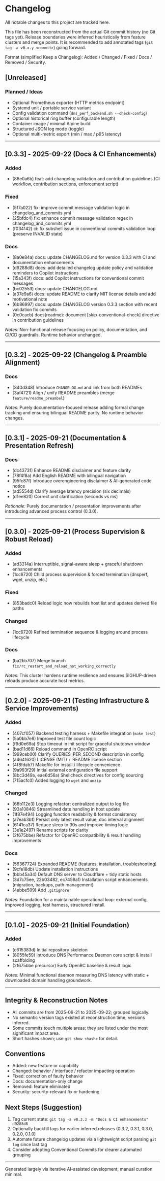 # Changelog

All notable changes to this project are tracked here.

This file has been reconstructed from the actual Git commit history (no Git tags yet). Release boundaries were inferred heuristically from feature clusters and merge points. It is recommended to add annotated tags (`git tag -a v0.x.y <commit>`) going forward.

Format (simplified Keep a Changelog): Added / Changed / Fixed / Docs / Removed / Security.

## [Unreleased]
### Planned / Ideas
- Optional Prometheus exporter (HTTP metrics endpoint)
- Systemd unit / portable service variant
- Config validation command (`dns_perf_backend.sh --check-config`)
- Optional historical ring buffer (configurable length)
- Container image / minimal Alpine build
- Structured JSON log mode (toggle)
- Optional multi-metric export (min / max / p95 latency)

---
## [0.3.3] - 2025-09-22 (Docs & CI Enhancements)
### Added
- (88e0a6b) feat: add changelog validation and contribution guidelines (CI workflow, contribution sections, enforcement script)

### Fixed
- (5f7a022) fix: improve commit message validation logic in changelog_and_commits.yml
- (25bfdc4) fix: enhance commit message validation regex in changelog_and_commits.yml
- (f034142) ci: fix subshell issue in conventional commits validation loop (preserve INVALID state)

### Docs
- (8a0e84a) docs: update CHANGELOG.md for version 0.3.3 with CI and documentation enhancements
- (d9288d8) docs: add detailed changelog update policy and validation reminders to Copilot instructions
- (15a343f) docs: add Copilot instructions for conventional commit messages
- (bc02553) docs: update CHANGELOG.md
- (a37e9a6) docs: update README to clarify MIT license details and add motivational note
- (6b86997) docs: update CHANGELOG version 0.3.3 section with recent validation fix commits
- (0c0cacb) docs(readme): document [skip-conventional-check] directive in contribution guidelines

_Notes:_ Non-functional release focusing on policy, documentation, and CI/CD guardrails. Runtime behavior unchanged.

---
## [0.3.2] - 2025-09-22 (Changelog & Preamble Alignment)
### Docs
- (340d348) Introduce `CHANGELOG.md` and link from both READMEs
- (3af4721) Align / unify README preambles (merge `feature/readme_preambel`)

_Notes:_ Purely documentation-focused release adding formal change tracking and ensuring bilingual README parity. No runtime behavior changes.

---
## [0.3.1] - 2025-09-21 (Documentation & Presentation Refresh)
### Docs
- (dc43731) Enhance README disclaimer and feature clarity
- (78f4f8a) Add English README with bilingual navigation
- (95fc87f) Introduce overengineering disclaimer & AI-generated code notice
- (ad5554d) Clarify average latency precision (six decimals)
- (d1ee820) Correct unit clarification (seconds vs ms)

_Rationale:_ Purely documentation / presentation improvements after introducing advanced process control (0.3.0).

---
## [0.3.0] - 2025-09-21 (Process Supervision & Robust Reload)
### Added
- (ad3314a) Interruptible, signal-aware sleep + graceful shutdown enhancements
- (1cc9720) Child process supervision & forced termination (dnsperf, wget, unzip, etc.)

### Fixed
- (853badc0) Reload logic now rebuilds host list and updates derived file paths

### Changed
- (1cc9720) Refined termination sequence & logging around process lifecycle

### Docs
- (ba2bb707) Merge branch `fix/rc_restart_and_reload_not_working_correctly`

_Notes:_ This cluster hardens runtime resilience and ensures SIGHUP-driven reloads produce accurate host metrics.

---
## [0.2.0] - 2025-09-21 (Testing Infrastructure & Service Improvements)
### Added
- (407cf057) Backend testing harness + Makefile integration (`make test`)
- (5a0bb7e6) Improved test file count logic
- (f9d0e69a) Stop timeout in init script for graceful shutdown window
- (bad11d66) Reload command in OpenRC script
- (999ceb00) Clarify QUERIES_PER_SECOND description in config
- (a4641620) LICENSE (MIT) + README license section
- (4f8fdab7) Makefile for install / lifecycle convenience
- (9a993f29) Initial external configuration file support
- (8bc3d49a, eae6d56a) Shellcheck directives for config sourcing
- (715acfc0) Added logging to `wget` and `unzip`

### Changed
- (68b112e3) Logging refactor: centralized output to log file
- (93a10846) Streamlined date handling in host update
- (1f87e494) Logging function readability & format consistency
- (a7eab3b1) Persist only latest result value; doc interval alignment
- (6141ca37) Reduce sleep to 30s and improve timing logic
- (3e1e2497) Rename scripts for clarity
- (2f675bbe) Refactor for OpenRC compatibility & result handling improvements

### Docs
- (56367724) Expanded README (features, installation, troubleshooting)
- (9cfe18db) Update installation instructions
- (bbb45a34) Default DNS server to Cloudflare + tidy static hosts
- (3d7c75ee, 22b03482, ec7459a1) Installation script enhancements (migration, backups, path management)
- (4abbe509) Add `.gitignore`

_Notes:_ Foundation for a maintainable operational loop: external config, improved logging, test harness, structured install.

---
## [0.1.0] - 2025-09-21 (Initial Foundation)
### Added
- (c615383d) Initial repository skeleton
- (8055fe59) Introduce DNS Performance Daemon core script & install scaffolding
- (2f675bbe precursor) Early OpenRC baseline & result logic

_Notes:_ Minimal functional daemon measuring DNS latency with static + downloaded domain handling groundwork.

---
## Integrity & Reconstruction Notes
- All commits are from 2025-09-21 to 2025-09-22; grouped logically.
- No semantic version tags existed at reconstruction time; versions inferred.
- Some commits touch multiple areas; they are listed under the most significant impact area.
- Short hashes shown; use `git show <hash>` for detail.

## Conventions
- Added: new feature or capability
- Changed: behavior / interface / refactor impacting operation
- Fixed: correction of faulty behavior
- Docs: documentation-only change
- Removed: feature eliminated
- Security: security-relevant fix or hardening

## Next Steps (Suggestion)
1. Tag current state: `git tag -a v0.3.3 -m "Docs & CI enhancements" d9288d8`
2. Optionally backfill tags for earlier inferred releases (0.3.2, 0.3.1, 0.3.0, 0.2.0, 0.1.0)
3. Automate future changelog updates via a lightweight script parsing `git log` since last tag
4. Consider adopting Conventional Commits for clearer automated grouping

---
Generated largely via iterative AI-assisted development; manual curation minimal.
